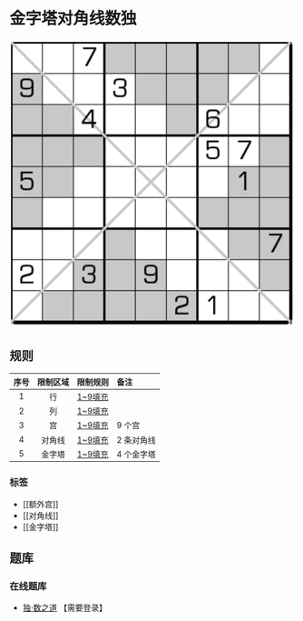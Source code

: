 # 金字塔对角线数独

![题](../../../../../images/sudoku/金字塔对角线数独.png)

## 规则

| 序号  | 限制区域 | 限制规则    | 备注     |
|:---:|:----:|:--------|:-------|
|  1  |  行   | [1~9填充] |        |
|  2  |  列   | [1~9填充] |        |
|  3  |  宫   | [1~9填充] | 9 个宫   |
|  4  | 对角线  | [1~9填充] | 2 条对角线 |
|  5  | 金字塔  | [1~9填充] | 4 个金字塔 |

### 标签

- [[额外宫]]
- [[对角线]]
- [[金字塔]]

## 题库

### 在线题库

- [独·数之道](http://www.sudokufans.org.cn/lx/game.index.php?type=xxx) 【需要登录】

[1~9填充]: ../../../../../rules.md#1to9填充
